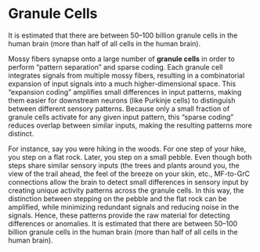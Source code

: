 # Granule Cells

It is estimated that there are between 50–100 billion granule cells in the human brain (more than half of all cells in the human brain).

Mossy fibers synapse onto a large number of **granule cells** in order to perform “pattern separation” and sparse coding. Each granule cell integrates signals from multiple mossy fibers, resulting in a combinatorial expansion of input signals into a much higher-dimensional space. This “expansion coding” amplifies small differences in input patterns, making them easier for downstream neurons (like Purkinje cells) to distinguish between different sensory patterns. Because only a small fraction of granule cells activate for any given input pattern, this “sparse coding” reduces overlap between similar inputs, making the resulting patterns more distinct.

For instance, say you were hiking in the woods. For one step of your hike, you step on a flat rock. Later, you step on a small pebble. Even though both steps share similar sensory inputs (the trees and plants around you, the view of the trail ahead, the feel of the breeze on your skin, etc., MF-to-GrC connections allow the brain to detect small differences in sensory input by creating unique activity patterns across the granule cells. In this way, the distinction between stepping on the pebble and the flat rock can be amplified, while minimizing redundant signals and reducing noise in the signals. Hence, these patterns provide the raw material for detecting differences or anomalies.
It is estimated that there are between 50–100 billion granule cells in the human brain (more than half of all cells in the human brain).
